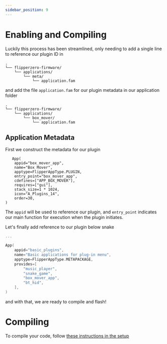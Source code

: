 ```yaml
---
sidebar_position: 9
---
```


# Enabling and Compiling

Luckily this process has been streamlined, only needing to add a single line to reference our plugin ID in

```
.
└── flipperzero-firmware/
    └── applications/
        └── meta/
            └── application.fam
```

and add the file `application.fam` for our plugin metadata in our application folder

```
.
└── flipperzero-firmware/
    └── applications/
        └── box_mover/
            └── application.fam
```

## Application Metadata

First we construct the metadata for our plugin

```title="/applications/box-mover/application.c"
   App(
    appid="box_mover_app",
    name="Box Mover",
    apptype=FlipperAppType.PLUGIN,
    entry_point="box_mover_app",
    cdefines=["APP_BOX_MOVER"],
    requires=["gui"],
    stack_size=1 * 1024,
    icon="A_Plugins_14",
    order=30,
)
```

The `appid` will be used to reference our plugin, and `entry_point` indicates our main function for execution when the plugin initiates.

Let's finally add reference to our plugin below snake

```title="/applications/meta/application.c
...

App(
    appid="basic_plugins",
    name="Basic applications for plug-in menu",
    apptype=FlipperAppType.METAPACKAGE,
    provides=[
        "music_player",
        "snake_game",
        "box_mover_app",
        "bt_hid",
    ],
)
```

and with that, we are ready to compile and flash!

# Compiling

To compile your code, follow [these instructions in the setup](/docs/environment-setup/compiling)